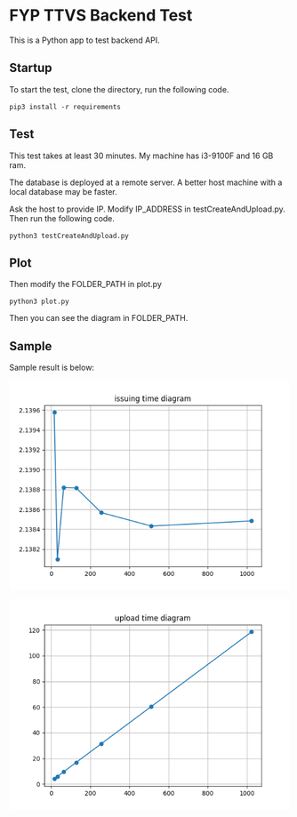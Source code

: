 # FYP TTVS Backend Test

This is a Python app to test backend API.

## Startup

To start the test, clone the directory, run the following code.

```{python}
pip3 install -r requirements
```

## Test

This test takes at least 30 minutes. My machine has i3-9100F and 16 GB ram.

The database is deployed at a remote server. A better host machine with a local database may be faster.

Ask the host to provide IP. Modify IP_ADDRESS in testCreateAndUpload.py. Then run the following code.

```{python}
python3 testCreateAndUpload.py
```

## Plot

Then modify the FOLDER_PATH in plot.py

```{python}
python3 plot.py
```

Then you can see the diagram in FOLDER_PATH.

## Sample

Sample result is below:

![Issue Time](./14-04-2022-trial-2/issuing-time-diagram.png)

![Upload Time](./14-04-2022-trial-2/upload-time-diagram.png)